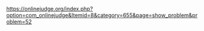 https://onlinejudge.org/index.php?option=com_onlinejudge&Itemid=8&category=655&page=show_problem&problem=52